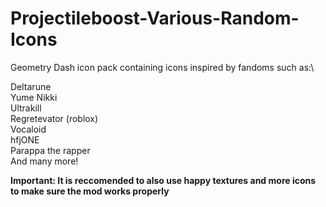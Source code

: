 # Projectileboost-Various-Random-Icons
Geometry Dash icon pack containing icons inspired by fandoms such as:\
  
Deltarune  
Yume Nikki  
Ultrakill  
Regretevator (roblox)  
Vocaloid  
hfjONE  
Parappa the rapper  
And many more!  
  
**Important: It is reccomended to also use __happy textures__ and __more icons__ to make sure the mod works properly**
